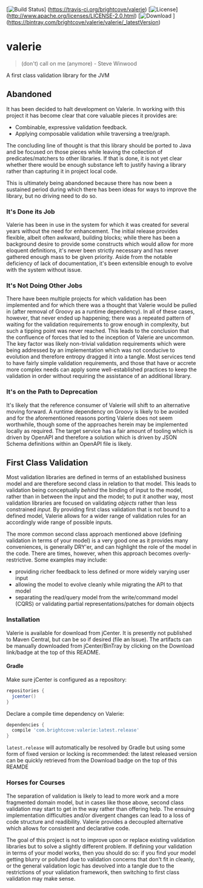 [![Build Status](https://travis-ci.org/brightcove/valerie.svg?branch=master)]
(https://travis-ci.org/brightcove/valerie)
[![License](http://img.shields.io/:license-apache-blue.svg)]
(http://www.apache.org/licenses/LICENSE-2.0.html)
[![Download](
https://api.bintray.com/packages/brightcove/valerie/valerie/images/download.svg
) ]
(https://bintray.com/brightcove/valerie/valerie/_latestVersion)

# valerie

> (don't) call on me (anymore) - Steve Winwood

A first class validation library for the JVM

## Abandoned

It has been decided to halt development on Valerie. In working
with this project it has become clear that core valuable pieces
it provides are:

- Combinable, expressive validation feedback.
- Applying composable validation while traversing a tree/graph.

The concluding line of thought is that this library should be ported
to Java and be focused on those pieces while leaving the collection
of predicates/matchers to other libraries. If that is done,
it is not yet clear whether there would be enough substance left
to justify having a library rather than capturing it in project
local code.

This is ultimately being abandoned because there has now been
a sustained period during which there has been ideas for ways
to improve the library, but no driving need to do so.

### It's Done its Job

Valerie has been in use in the system for which it was created for
several years without the need for enhancement. The initial release
provides flexible, albeit often awkward, building blocks; while
there has been a background desire to provide some constructs which
would allow for more eloquent definitions, it's never been strictly
necessary and has never gathered enough mass to be given priority.
Aside from the notable deficiency of lack of documentation, it's
been extensible enough to evolve with the system without issue.

### It's Not Doing Other Jobs

There have been multiple projects for which validation has
been implemented and for which there was a thought that Valerie
would be pulled in (after removal of Groovy as a runtime dependency).
In all of these cases, however, that never ended up happening;
there was a repeated pattern of waiting for the validation requirements
to grow enough in complexity, but such a tipping point was never reached.
This leads to the conclusion that the confluence of forces that led to
the inception of Valerie are uncommon. The key factor was likely
non-trivial validation requirements which were being addressed by an
implementation which was not conducive to evolution and therefore
entropy dragged it into a tangle.
Most services tend to have fairly simple validation requirements, and
those that have or accrete more complex needs can apply some
well-established practices to keep the validation in order without
requiring the assistance of an additional library.

### It's on the Path to Deprecation

It's likely that the reference consumer of Valerie will shift to an
alternative moving forward. A runtime dependency on Groovy is likely
to be avoided and for the aforementioned reasons porting
Valerie does not seem worthwhile, though some of the approaches
herein may be implemented locally as required. The target service
has a fair amount of tooling which is driven by OpenAPI and
therefore a solution which is driven by JSON Schema definitions
within an OpenAPI file is likely.

First Class Validation
---
Most validation libraries are defined in terms of an established
business model and are therefore second class in relation to that
model. This leads to validation being conceptually _behind_ the
binding of input to the model, rather than in between the input and
the model; to put it another way, most validation libraries are
focused on validating *objects* rather than less constrained
*input*. By providing first class validation that is not bound to a
defined model, Valerie allows for a wider range of validation rules
for an accordingly wide range of possible inputs.

The more common second class approach mentioned above (defining
validation in terms of your model) is a very good one as it provides
many conveniences, is generally DRY'er, and can highlight the role of
the model in the code.  There are times, however, when this approach
becomes overly-restrictive. Some examples may include:
 * providing richer feedback to less defined or more widely varying user input
 * allowing the model to evolve cleanly while migrating the API to that model
 * separating the read/query model from the write/command model (CQRS) or validating partial representations/patches for domain objects

### Installation
Valerie is available for download from jCenter. It is presently not
published to Maven Central, but can be so if desired (file an
Issue). The artifacts can be manually downloaded from jCenter/BinTray
by clicking on the Download link/badge at
the top of this README.

#### Gradle
Make sure jCenter is configured as a repository:
```gradle
repositories {
  jcenter()
}
```
Declare a compile time dependency on Valerie:
```gradle
dependencies {
  compile 'com.brightcove:valerie:latest.release'
}
```
`latest.release` will automatically be resolved by Gradle but using
some form of fixed version or locking is recommended: the latest
released version can be quickly retrieved from the Download badge on
the top of this REAMDE

### Horses for Courses
The separation of validation is likely to lead to more work and a more
fragmented domain model, but in cases like those above, second class
validation may start to get in the way rather than offering help. The
ensuing implementation difficulties and/or divergent changes can lead
to a loss of code structure and readibility. Valerie provides a
decoupled alternative which allows for consistent and declarative
code.

The goal of this project is not to improve upon or replace existing
validation libraries but to solve a slightly different problem. If
defining your validation in terms of your model works, then you should
do so: if you find your model getting blurry or polluted due to
validation concerns that don't fit in cleanly, or the general
validation logic has devolved into a tangle due to the restrictions of
your validation framework, then switching to first class validation
may make sense.

